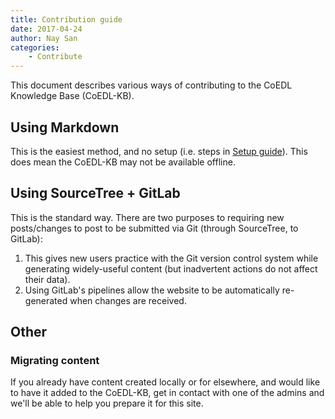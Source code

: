 ```yaml
---
title: Contribution guide
date: 2017-04-24
author: Nay San
categories:
    - Contribute
---
```


This document describes various ways of contributing to the CoEDL Knowledge Base (CoEDL-KB).

<!--more-->

## Using Markdown

This is the easiest method, and no setup (i.e. steps in [Setup guide](/contribute/setup)). This does mean the CoEDL-KB may not be available offline.

## Using SourceTree + GitLab

This is the standard way. There are two purposes to requiring new posts/changes to post to be submitted via Git (through SourceTree, to GitLab): 

1. This gives new users practice with the Git version control system while generating widely-useful content (but inadvertent actions do not affect their data).
2. Using GitLab's pipelines allow the website to be automatically re-generated when changes are received.

## Other

### Migrating content

If you already have content created locally or for elsewhere, and would like to have it added to the CoEDL-KB, get in contact with one of the admins and we'll be able to help you prepare it for this site.

